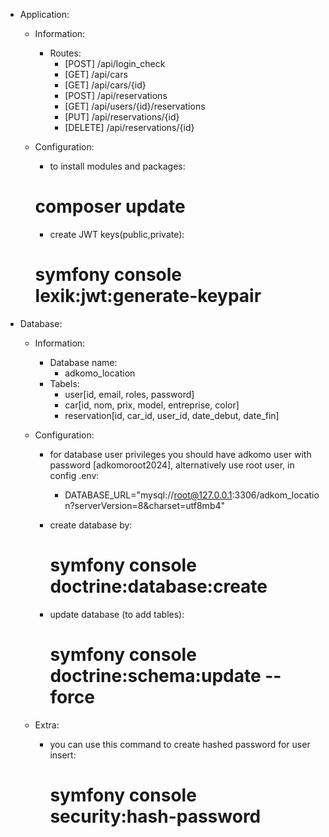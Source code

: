 * Application:
   * Information:
     - Routes:
        * [POST] /api/login_check
        * [GET] /api/cars
        * [GET] /api/cars/{id}
        * [POST] /api/reservations
        * [GET] /api/users/{id}/reservations
        * [PUT] /api/reservations/{id}
        * [DELETE] /api/reservations/{id}
   
   * Configuration:
      - to install modules and packages:
       # composer update
  
      - create JWT keys(public,private):
       # symfony console lexik:jwt:generate-keypair

* Database:
  * Information:
    - Database name:
      * adkomo_location
    - Tabels:
      * user[id, email, roles, password]
      * car[id, nom, prix, model, entreprise, color]
      * reservation[id, car_id, user_id, date_debut, date_fin]
      
  * Configuration:
    - for database user privileges you should have adkomo user with password [adkomoroot2024], alternatively use root user, in config .env:
      * DATABASE_URL="mysql://root@127.0.0.1:3306/adkom_location?serverVersion=8&charset=utf8mb4"

    - create database by:
      # symfony console doctrine:database:create

    - update database (to add tables):
      # symfony console doctrine:schema:update --force

  * Extra:
    - you can use this command to create hashed password for user insert:
      # symfony console security:hash-password
